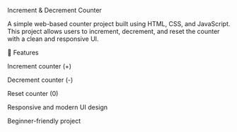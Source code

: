 Increment & Decrement Counter

A simple web-based counter project built using HTML, CSS, and JavaScript.
This project allows users to increment, decrement, and reset the counter with a clean and responsive UI.

🚀 Features

Increment counter (+)

Decrement counter (-)

Reset counter (0)

Responsive and modern UI design

Beginner-friendly project
